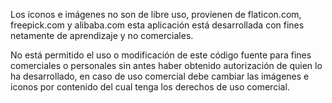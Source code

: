 Los iconos e imágenes no son de libre uso, provienen de flaticon.com, freepick.com y alibaba.com esta aplicación está desarrollada con fines netamente de aprendizaje y no comerciales. 

No está permitido el uso o modificación de este código fuente para fines comerciales o personales sin antes haber obtenido autorización de quien lo ha desarrollado, en caso de uso comercial debe cambiar las imágenes e iconos por contenido del cual tenga los derechos de uso comercial.
